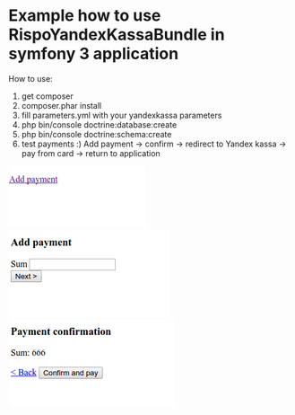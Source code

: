 Example how to use RispoYandexKassaBundle in symfony 3 application
===
How to use:
1) get composer
2) composer.phar install
3) fill parameters.yml with your yandexkassa parameters
4) php bin/console doctrine:database:create
5) php bin/console doctrine:schema:create
6) test payments :) 
Add payment -> confirm -> redirect to Yandex kassa -> pay from card -> return to application


![help](web/img/index.png)
![help](web/img/add_payment.png)
![help](web/img/confirm_payment.png)